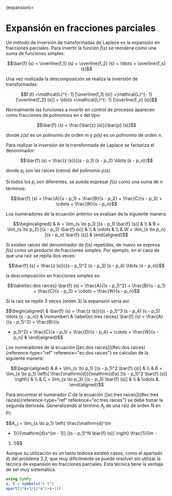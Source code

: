 (expansion)=
# Expansión en fracciones parciales

Un método de inversión de transformadas de Laplace es la expansión en
fracciones parciales. Para invertir la función $\bar{f} (s)$ se reordena
como una suma de funciones simples:

$$\bar{f} (s) = \overline{f_1} (s) + \overline{f_2} (s) + \ldots +
   \overline{f_s} (s)$$

Una vez realizada la descomposición se realiza la inversión de
transformadas:

$$f (t) =\mathcal{L}^{- 1} [\overline{f_1} (s)] +\mathcal{L}^{- 1}
   [\overline{f_2} (s)] + \ldots +\mathcal{L}^{- 1} [\overline{f_s} (s)]$$

Normalmente las funciones a invertir en control de procesos aparecen
como fracciones de polinomios en *s* del tipo:

$$\bar{f} (s) = \frac{\bar{z} (s)}{\bar{p} (s)}$$

donde *z(s)* es un
polinomio de orden *m* y *p(s)* es un polinomio de orden *n*.

Para realizar la inversión de la transformada de Laplace se factoriza el
denominador:

$$\bar{f} (s) = \frac{z (s)}{(s - p_1)  (s - p_2) \ldots (s - p_n)}$$

donde $p_i$ son las raíces (ceros) del polinomio *p(s)*.

Si todos los $p_i$ son diferentes, se puede expresar *f(s)* como una
suma de *n* términos:

$$\bar{f} (s) = \frac{A}{s - p_1} + \frac{B}{s - p_2} + \frac{C}{s - p_3} +
   \cdots + \frac{W}{s - p_n}$$

Los numeradores de la ecuación anterior se evalúan de la siguiente
manera: 

$$\begin{aligned}
  & A = \lim_{s \to p_1} [(s - p_1) \bar{f} (s)]
  & \\
  & B = \lim_{s \to p_2} [(s - p_2) \bar{f} (s)]
  & \\
  & \vdots & \\
  & W = \lim_{s \to p_n} [(s - p_n) \bar{f} (s)]
  & \end{aligned}$$

Si existen raíces del denominador de *f(s)* repetidas, de nuevo se
expresa *f(s)* como un producto de fracciones simples. Por ejemplo, en
el caso de que una raíz se repita dos veces:

$$\bar{f} (s) = \frac{z (s)}{(s - p_1)^2  (s - p_3)  (s - p_4) \ldots (s -
   p_n)}$$
   
la descomposición en fracciones simples es:

$$\label{ec:dos raices} \bar{f} (s) = \frac{A}{(s - p_1)^2} + \frac{B}{s -
  p_1} + \frac{C}{s - p_3} + \cdots + \frac{W}{s - p_n}$$

Si la raíz se repite 3 veces (orden 3) la expansión sería así:

$$\begin{aligned}
  & \bar{f} (s) = \frac{z (s)}{(s - p_1)^3  (s - p_4)  (s - p_5) \ldots (s -
  p_n)} &  \nonumber\\
  & \label{ec:tres raices} \bar{f} (s) = \frac{A}{(s - p_1)^3} + \frac{B}{(s
  - p_1)^2} + \frac{C}{s - p_1} + \frac{D}{s - p_4} + \cdots + \frac{W}{s -
  p_n} & \end{aligned}$$

Los numeradores de la ecuación
[\[ec:dos raices\]](#ec:dos raices){reference-type="ref"
reference="ec:dos raices"} se calculan de la siguiente manera:

$$\begin{aligned}
  & A = \lim_{s \to p_1} [(s - p_1)^2  \bar{f}
  (s)] & \\
  & B = \lim_{s \to p_1} \left\{
  \frac{\mathrm{d}}{\mathrm{d}s} [(s - p_1)^2  \bar{f} (s)] \right\} & \\
  & C = \lim_{s \to p_3} [(s - p_3) \bar{f} (s)]
  & \\
  & \vdots & \end{aligned}$$ 
  
Para encontrar el numerador *C* de la
ecuación [\[ec:tres raices\]](#ec:tres raices){reference-type="ref"
reference="ec:tres raices"} se debe tomar la segunda derivada.
Generalizando al término $A_j$ de una raíz de orden *N* en $p_1$:

$$A_j = \lim_{s \to p_1} \left\{ \frac{\mathrm{d}^{m
   - 1}}{\mathrm{d}s^{m - 1}}  [(s - p_1)^N  \bar{f} (s)] \right\}  \frac{1}{(m -
   1) !}$$

Aunque su utilización es un tanto tediosa existen casos, como el
apartado d) del problema 3.2, que muy difícilmente se puede resolver sin
utilizar la técnica de expansión en fracciones parciales. Esta técnica
tiene la ventaja de ser muy sistemática.

```julia
using SymPy
s, t = symbols("s t")
apart(3*s+3/(2*s^2+s+1))
```
